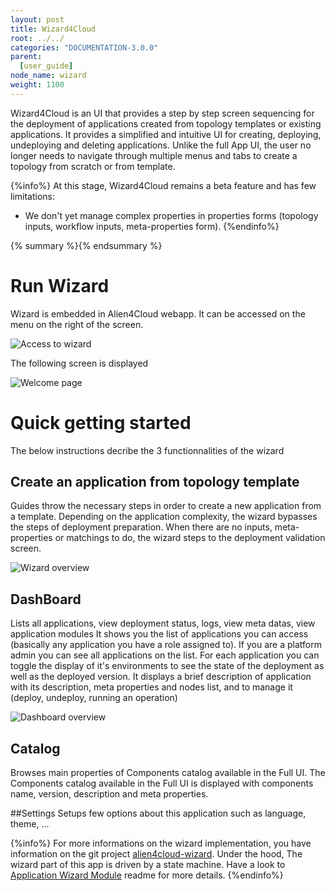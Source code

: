 ```yaml
---
layout: post
title: Wizard4Cloud
root: ../../
categories: "DOCUMENTATION-3.0.0"
parent:
  [user_guide]
node_name: wizard
weight: 1100
---
```


Wizard4Cloud is an UI that provides a step by step screen sequencing for the deployment of applications created from topology templates or existing applications.
It provides  a simplified and intuitive UI for creating, deploying, undeploying  and deleting applications.
Unlike the full App UI, the user no longer needs to navigate through multiple menus and tabs to create a topology from scratch or from template.

{%info%}
At this stage, Wizard4Cloud remains a beta feature and has few limitations:

* We don't yet manage complex properties in properties forms (topology inputs, workflow inputs, meta-properties form).
{%endinfo%}

{% summary %}{% endsummary %}

# Run Wizard
Wizard is embedded in Alien4Cloud webapp.
It can be accessed on the menu on the right of the screen.

![Access to wizard](../../images/3.2.0/user_guide/wizard/wizard_access.png)

The following screen is displayed

![Welcome page](../../images/3.2.0/user_guide/wizard/welcomepage.png)


# Quick getting started
The below instructions decribe the 3 functionnalities of the wizard

## Create an application from topology template
Guides throw the necessary steps in order to create a new application from a template.
Depending on the application complexity, the wizard bypasses the steps of deployment preparation.
When there are no inputs, meta-properties or matchings to do,  the wizard steps to the deployment validation screen.

![Wizard overview](../../images/3.2.0/user_guide/wizard/applicationwizard-overview-1.png)

## DashBoard
Lists all applications, view deployment status, logs, view meta datas, view application modules
It shows you the list of applications you can access (basically any application you have a role assigned to). If you are a platform admin you can see all applications on the list.
For each application you can toggle the display of it's environments to see the state of the deployment  as well as the deployed version.
It displays a brief description of application with its description, meta properties and nodes list, and to manage it (deploy, undeploy, running an operation)

![Dashboard overview](../../images/3.2.0/user_guide/wizard/dashboardoverview.png)

## Catalog
Browses main properties of Components catalog available in the Full UI.
The Components catalog available in the Full UI is displayed with components name, version, description and meta properties.

##Settings
Setups few options about this application such as language, theme, ...


{%info%}
For more informations on the wizard implementation, you have information on the git project [alien4cloud-wizard](https://github.com/alien4cloud/alien4cloud-wizard/tree/3.0.x/alien4cloud-wizard-ui). Under the hood, The wizard part of this app is driven by a state machine. Have a look to [Application Wizard Module](https://github.com/alien4cloud/alien4cloud-wizard/blob/3.0.x/alien4cloud-wizard-ui/projects/wizard4cloud-ui/src/app/features/application-wizard/readme.md) readme for more details.
{%endinfo%}
